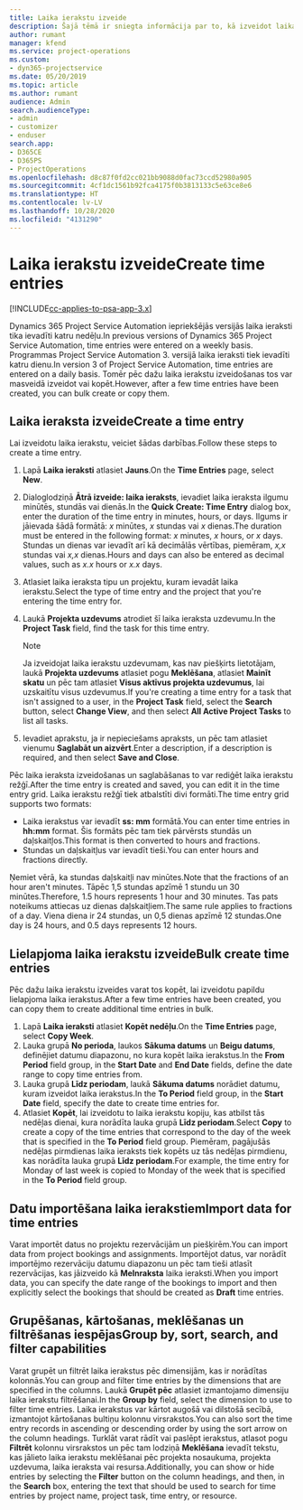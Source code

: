 ```yaml
---
title: Laika ierakstu izveide
description: Šajā tēmā ir sniegta informācija par to, kā izveidot laika ierakstus.
author: rumant
manager: kfend
ms.service: project-operations
ms.custom:
- dyn365-projectservice
ms.date: 05/20/2019
ms.topic: article
ms.author: rumant
audience: Admin
search.audienceType:
- admin
- customizer
- enduser
search.app:
- D365CE
- D365PS
- ProjectOperations
ms.openlocfilehash: d8c87f0fd2cc021bb9088d0fac73ccd52980a905
ms.sourcegitcommit: 4cf1dc1561b92fca4175f0b3813133c5e63ce8e6
ms.translationtype: HT
ms.contentlocale: lv-LV
ms.lasthandoff: 10/28/2020
ms.locfileid: "4131290"
---
```

# <a name="create-time-entries"></a><span data-ttu-id="6967b-103">Laika ierakstu izveide</span><span class="sxs-lookup"><span data-stu-id="6967b-103">Create time entries</span></span>

[!INCLUDE[cc-applies-to-psa-app-3.x](../includes/cc-applies-to-psa-app-3x.md)]

<span data-ttu-id="6967b-104">Dynamics 365 Project Service Automation iepriekšējās versijās laika ieraksti tika ievadīti katru nedēļu.</span><span class="sxs-lookup"><span data-stu-id="6967b-104">In previous versions of Dynamics 365 Project Service Automation, time entries were entered on a weekly basis.</span></span> <span data-ttu-id="6967b-105">Programmas Project Service Automation 3. versijā laika ieraksti tiek ievadīti katru dienu.</span><span class="sxs-lookup"><span data-stu-id="6967b-105">In version 3 of Project Service Automation, time entries are entered on a daily basis.</span></span> <span data-ttu-id="6967b-106">Tomēr pēc dažu laika ierakstu izveidošanas tos var masveidā izveidot vai kopēt.</span><span class="sxs-lookup"><span data-stu-id="6967b-106">However, after a few time entries have been created, you can bulk create or copy them.</span></span>

## <a name="create-a-time-entry"></a><span data-ttu-id="6967b-107">Laika ieraksta izveide</span><span class="sxs-lookup"><span data-stu-id="6967b-107">Create a time entry</span></span>

<span data-ttu-id="6967b-108">Lai izveidotu laika ierakstu, veiciet šādas darbības.</span><span class="sxs-lookup"><span data-stu-id="6967b-108">Follow these steps to create a time entry.</span></span>

1. <span data-ttu-id="6967b-109">Lapā **Laika ieraksti** atlasiet **Jauns**.</span><span class="sxs-lookup"><span data-stu-id="6967b-109">On the **Time Entries** page, select **New**.</span></span>
2. <span data-ttu-id="6967b-110">Dialoglodziņā **Ātrā izveide: laika ieraksts**, ievadiet laika ieraksta ilgumu minūtēs, stundās vai dienās.</span><span class="sxs-lookup"><span data-stu-id="6967b-110">In the **Quick Create: Time Entry** dialog box, enter the duration of the time entry in minutes, hours, or days.</span></span> <span data-ttu-id="6967b-111">Ilgums ir jāievada šādā formātā: *x* minūtes, *x* stundas vai *x* dienas.</span><span class="sxs-lookup"><span data-stu-id="6967b-111">The duration must be entered in the following format: *x* minutes, *x* hours, or *x* days.</span></span> <span data-ttu-id="6967b-112">Stundas un dienas var ievadīt arī kā decimālās vērtības, piemēram, *x,x* stundas vai *x,x* dienas.</span><span class="sxs-lookup"><span data-stu-id="6967b-112">Hours and days can also be entered as decimal values, such as *x.x* hours or *x.x* days.</span></span>
3. <span data-ttu-id="6967b-113">Atlasiet laika ieraksta tipu un projektu, kuram ievadāt laika ierakstu.</span><span class="sxs-lookup"><span data-stu-id="6967b-113">Select the type of time entry and the project that you're entering the time entry for.</span></span>
4. <span data-ttu-id="6967b-114">Laukā **Projekta uzdevums** atrodiet šī laika ieraksta uzdevumu.</span><span class="sxs-lookup"><span data-stu-id="6967b-114">In the **Project Task** field, find the task for this time entry.</span></span>

    > [!NOTE]
    > <span data-ttu-id="6967b-115">Ja izveidojat laika ierakstu uzdevumam, kas nav piešķirts lietotājam, laukā **Projekta uzdevums** atlasiet pogu **Meklēšana**, atlasiet **Mainīt skatu** un pēc tam atlasiet **Visus aktīvus projekta uzdevumus**, lai uzskaitītu visus uzdevumus.</span><span class="sxs-lookup"><span data-stu-id="6967b-115">If you're creating a time entry for a task that isn't assigned to a user, in the **Project Task** field, select the **Search** button, select **Change View**, and then select **All Active Project Tasks** to list all tasks.</span></span>

5. <span data-ttu-id="6967b-116">Ievadiet aprakstu, ja ir nepieciešams apraksts, un pēc tam atlasiet vienumu **Saglabāt un aizvērt**.</span><span class="sxs-lookup"><span data-stu-id="6967b-116">Enter a description, if a description is required, and then select **Save and Close**.</span></span>

<span data-ttu-id="6967b-117">Pēc laika ieraksta izveidošanas un saglabāšanas to var rediģēt laika ierakstu režģī.</span><span class="sxs-lookup"><span data-stu-id="6967b-117">After the time entry is created and saved, you can edit it in the time entry grid.</span></span> <span data-ttu-id="6967b-118">Laika ierakstu režģī tiek atbalstīti divi formāti.</span><span class="sxs-lookup"><span data-stu-id="6967b-118">The time entry grid supports two formats:</span></span>

- <span data-ttu-id="6967b-119">Laika ierakstus var ievadīt **ss: mm** formātā.</span><span class="sxs-lookup"><span data-stu-id="6967b-119">You can enter time entries in **hh:mm** format.</span></span> <span data-ttu-id="6967b-120">Šis formāts pēc tam tiek pārvērsts stundās un daļskaitļos.</span><span class="sxs-lookup"><span data-stu-id="6967b-120">This format is then converted to hours and fractions.</span></span>
- <span data-ttu-id="6967b-121">Stundas un daļskaitļus var ievadīt tieši.</span><span class="sxs-lookup"><span data-stu-id="6967b-121">You can enter hours and fractions directly.</span></span>

<span data-ttu-id="6967b-122">Ņemiet vērā, ka stundas daļskaitļi nav minūtes.</span><span class="sxs-lookup"><span data-stu-id="6967b-122">Note that the fractions of an hour aren't minutes.</span></span> <span data-ttu-id="6967b-123">Tāpēc 1,5 stundas apzīmē 1 stundu un 30 minūtes.</span><span class="sxs-lookup"><span data-stu-id="6967b-123">Therefore, 1.5 hours represents 1 hour and 30 minutes.</span></span> <span data-ttu-id="6967b-124">Tas pats noteikums attiecas uz dienas daļskaitļiem.</span><span class="sxs-lookup"><span data-stu-id="6967b-124">The same rule applies to fractions of a day.</span></span> <span data-ttu-id="6967b-125">Viena diena ir 24 stundas, un 0,5 dienas apzīmē 12 stundas.</span><span class="sxs-lookup"><span data-stu-id="6967b-125">One day is 24 hours, and 0.5 days represents 12 hours.</span></span>

## <a name="bulk-create-time-entries"></a><span data-ttu-id="6967b-126">Lielapjoma laika ierakstu izveide</span><span class="sxs-lookup"><span data-stu-id="6967b-126">Bulk create time entries</span></span>

<span data-ttu-id="6967b-127">Pēc dažu laika ierakstu izveides varat tos kopēt, lai izveidotu papildu lielapjoma laika ierakstus.</span><span class="sxs-lookup"><span data-stu-id="6967b-127">After a few time entries have been created, you can copy them to create additional time entries in bulk.</span></span>

1. <span data-ttu-id="6967b-128">Lapā **Laika ieraksti** atlasiet **Kopēt nedēļu**.</span><span class="sxs-lookup"><span data-stu-id="6967b-128">On the **Time Entries** page, select **Copy Week**.</span></span>
2. <span data-ttu-id="6967b-129">Lauka grupā **No perioda**, laukos **Sākuma datums** un **Beigu datums**, definējiet datumu diapazonu, no kura kopēt laika ierakstus.</span><span class="sxs-lookup"><span data-stu-id="6967b-129">In the **From Period** field group, in the **Start Date** and **End Date** fields, define the date range to copy time entries from.</span></span>
3. <span data-ttu-id="6967b-130">Lauka grupā **Līdz periodam**, laukā **Sākuma datums** norādiet datumu, kuram izveidot laika ierakstus.</span><span class="sxs-lookup"><span data-stu-id="6967b-130">In the **To Period** field group, in the **Start Date** field, specify the date to create time entries for.</span></span>
4. <span data-ttu-id="6967b-131">Atlasiet **Kopēt**, lai izveidotu to laika ierakstu kopiju, kas atbilst tās nedēļas dienai, kura norādīta lauka grupā **Līdz periodam**.</span><span class="sxs-lookup"><span data-stu-id="6967b-131">Select **Copy** to create a copy of the time entries that correspond to the day of the week that is specified in the **To Period** field group.</span></span> <span data-ttu-id="6967b-132">Piemēram, pagājušās nedēļas pirmdienas laika ieraksts tiek kopēts uz tās nedēļas pirmdienu, kas norādīta lauka grupā **Līdz periodam**.</span><span class="sxs-lookup"><span data-stu-id="6967b-132">For example, the time entry for Monday of last week is copied to Monday of the week that is specified in the **To Period** field group.</span></span>

## <a name="import-data-for-time-entries"></a><span data-ttu-id="6967b-133">Datu importēšana laika ierakstiem</span><span class="sxs-lookup"><span data-stu-id="6967b-133">Import data for time entries</span></span>

<span data-ttu-id="6967b-134">Varat importēt datus no projektu rezervācijām un piešķirēm.</span><span class="sxs-lookup"><span data-stu-id="6967b-134">You can import data from project bookings and assignments.</span></span> <span data-ttu-id="6967b-135">Importējot datus, var norādīt importējmo rezervāciju datumu diapazonu un pēc tam tieši atlasīt rezervācijas, kas jāizveido kā **Melnraksta** laika ieraksti.</span><span class="sxs-lookup"><span data-stu-id="6967b-135">When you import data, you can specify the date range of the bookings to import and then explicitly select the bookings that should be created as **Draft** time entries.</span></span>

## <a name="group-by-sort-search-and-filter-capabilities"></a><span data-ttu-id="6967b-136">Grupēšanas, kārtošanas, meklēšanas un filtrēšanas iespējas</span><span class="sxs-lookup"><span data-stu-id="6967b-136">Group by, sort, search, and filter capabilities</span></span>

<span data-ttu-id="6967b-137">Varat grupēt un filtrēt laika ierakstus pēc dimensijām, kas ir norādītas kolonnās.</span><span class="sxs-lookup"><span data-stu-id="6967b-137">You can group and filter time entries by the dimensions that are specified in the columns.</span></span> <span data-ttu-id="6967b-138">Laukā **Grupēt pēc** atlasiet izmantojamo dimensiju laika ierakstu filtrēšanai.</span><span class="sxs-lookup"><span data-stu-id="6967b-138">In the **Group by** field, select the dimension to use to filter time entries.</span></span> <span data-ttu-id="6967b-139">Laika ierakstus var kārtot augošā vai dilstošā secībā, izmantojot kārtošanas bultiņu kolonnu virsrakstos.</span><span class="sxs-lookup"><span data-stu-id="6967b-139">You can also sort the time entry records in ascending or descending order by using the sort arrow on the column headings.</span></span> <span data-ttu-id="6967b-140">Turklāt varat rādīt vai paslēpt ierakstus, atlasot pogu **Filtrēt** kolonnu virsrakstos un pēc tam lodziņā **Meklēšana** ievadīt tekstu, kas jālieto laika ierakstu meklēšanai pēc projekta nosaukuma, projekta uzdevuma, laika ieraksta vai resursa.</span><span class="sxs-lookup"><span data-stu-id="6967b-140">Additionally, you can show or hide entries by selecting the **Filter** button on the column headings, and then, in the **Search** box, entering the text that should be used to search for time entries by project name, project task, time entry, or resource.</span></span>
